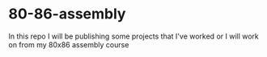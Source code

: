 # 80-86-assembly
In this repo I will be publishing some projects that I've worked or I will work on from 
my 80x86 assembly course
